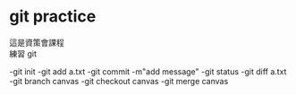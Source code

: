 # git practice

這是資策會課程   
練習 git


-git init
-git add a.txt
-git commit -m"add message"
-git status
-git diff a.txt
-git branch canvas
-git checkout canvas
-git merge canvas